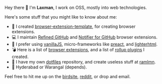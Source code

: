 Hey there 👋 I'm **Laxman**,  I work on OSS, mostly into web technologies.

Here's some stuff that you might like to know about me:
- 🎨 I created [browser-extension-template](https://github.com/notlmn/browser-extension-template/), for creating browser extensions.
- 💻 I maintain [Refined GitHub](https://github.com/sindresorhus/refined-github/) and [Notifier for GitHub](https://github.com/sindresorhus/notifier-for-github/) browser extensions.
- 🧰 I prefer using [vanillaJS](http://vanilla-js.com/), micro-frameworks like [preact](https://github.com/preactjs/preact/), and [lighterhtml](https://github.com/WebReflection/lighterhtml/).
- 💣 Here is a list of [browser extensions](https://github.com/notlmn?tab=repositories&q=browser-extension&type=source), and a list of [rollup plugins](https://github.com/notlmn?tab=repositories&q=rollup-plugin&type=source) I created.
- 📁 I have my own [dotfiles](https://github.com/notlmn/.dotfiles/) repository, and create useless stuff at [ramlmn](https://github.com/ramlmn/).
- 📍 Hyderabad or Warangal (depends).

Feel free to hit me up on the [birdsite](https://twitter.com/bytemode), [reddit](https://reddit.com/u/notlmn), or drop and email.
